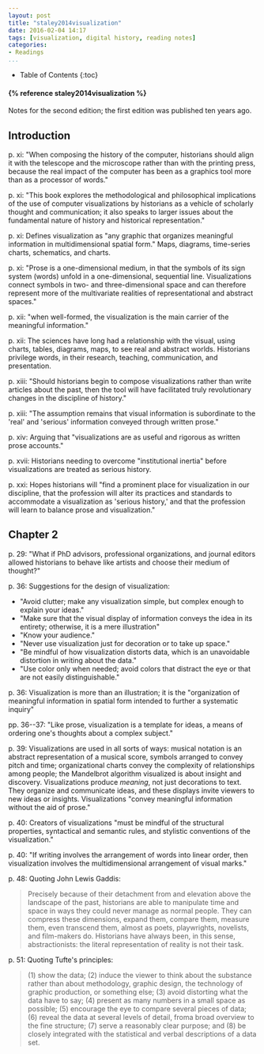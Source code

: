 ```yaml
---
layout: post
title: "staley2014visualization"
date: 2016-02-04 14:17
tags: [visualization, digital history, reading notes]
categories: 
- Readings
...
```


* Table of Contents
{:toc}

<h4>{% reference staley2014visualization %}</h4>

Notes for the second edition; the first edition was published ten years ago.

## Introduction

p. xi: "When composing the history of the computer, historians should align it 
with the telescope and the microscope rather than with the printing press, 
because the real impact of the computer has been as a graphics tool more than 
as a processor of words."

p. xi: "This book explores the methodological and philosophical implications 
of the use of computer visualizations by historians as a vehicle of scholarly 
thought and communication; it also speaks to larger issues about the 
fundamental nature of history and historical representation."

p. xi: Defines visualization as "any graphic that organizes meaningful 
information in multidimensional spatial form." Maps, diagrams, time-series 
charts, schematics, and charts.

p. xi: "Prose is a one-dimensional medium, in that the symbols of its sign 
system (words) unfold in a one-dimensional, sequential line. Visualizations 
connect symbols in two- and three-dimensional space and can therefore 
represent more of the multivariate realities of representational and abstract 
spaces."

p. xii: "when well-formed, the visualization is the main carrier of the 
meaningful information."

p. xii: The sciences have long had a relationship with the visual, using 
charts, tables, diagrams, maps, to see real and abstract worlds. Historians 
privilege words, in their research, teaching, communication, and presentation.

p. xiii: "Should historians begin to compose visualizations rather than write 
articles about the past, then the tool will have facilitated truly 
revolutionary changes in the discipline of history."

p. xiii: "The assumption remains that visual information is subordinate to the 
'real' and 'serious' information conveyed through written prose."

p. xiv: Arguing that "visualizations are as useful and rigorous as written 
prose accounts."

p. xvii: Historians needing to overcome "institutional inertia" before 
visualizations are treated as serious history.

p. xxi: Hopes historians will "find a prominent place for visualization in our 
discipline, that the profession will alter its practices and standards to 
accommodate a visualization as 'serious history,' and that the profession will 
learn to balance prose and visualization."

## Chapter 2

p. 29: "What if PhD advisors, professional organizations, and journal editors 
allowed historians to behave like artists and choose their medium of thought?"

p. 36: Suggestions for the design of visualization:

-   "Avoid clutter; make any visualization simple, but complex enough to 
    explain your ideas."
-   "Make sure that the visual display of information conveys the idea in its 
     entirety; otherwise, it is a mere illustration"
-   "Know your audience."
-   "Never use visualization just for decoration or to take up space."
-   "Be mindful of how visualization distorts data, which is an unavoidable 
     distortion in writing about the data."
-   "Use color only when needed; avoid colors that distract the eye or that 
     are not easily distinguishable."

p. 36: Visualization is more than an illustration; it is the "organization of 
meaningful information in spatial form intended to further a systematic 
inquiry"

pp. 36--37: "Like prose, visualization is a template for ideas, a means of 
ordering one's thoughts about a complex subject."

p. 39: Visualizations are used in all sorts of ways: musical notation is an 
abstract representation of a musical score, symbols arranged to convey pitch 
and time; organizational charts convey the complexity of relationships among 
people; the Mandelbrot algorithm visualized is about insight and discovery. 
Visualizations produce *meaning*, not just decorations to text. They organize 
and communicate ideas, and these displays invite viewers to new ideas or 
insights. Visualizations "convey meaningful information without the aid of 
prose."

p. 40: Creators of visualizations "must be mindful of the structural 
properties, syntactical and semantic rules, and stylistic conventions of the 
visualization."

p. 40: "If writing involves the arrangement of words into linear order, then 
visualization involves the multidimensional arrangement of visual marks."

p. 48: Quoting John Lewis Gaddis:

> Precisely because of their detachment from and elevation above the landscape 
> of the past, historians are able to manipulate time and space in ways they 
> could never manage as normal people. They can compress these dimensions, 
> expand them, compare them, measure them, even transcend them, almost as 
> poets, playwrights, novelists, and film-makers do. Historians have always 
> been, in this sense, abstractionists: the literal representation of reality 
> is not their task.

p. 51: Quoting Tufte's principles:

> (1) show the data; (2) induce the viewer to think about the substance rather 
> than about methodology, graphic design, the technology of graphic 
> production, or something else; (3) avoid distorting what the data have to 
> say; (4) present as many numbers in a small space as possible; (5) encourage 
> the eye to compare several pieces of data; (6) reveal the data at several 
> levels of detail, froma broad overview to the fine structure; (7) serve a 
> reasonably clear purpose; and (8) be closely integrated with the statistical 
> and verbal descriptions of a data set.
